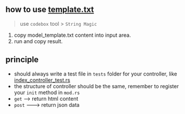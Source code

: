 ## how to use [template.txt](template.txt)

> use `codebox` tool  > `String Magic`

1. copy model_template.txt content into input area.
2. run and copy result.

## principle
* should always write a test file in `tests` folder for your controller, like [index_controller_test.rs](..%2F..%2F..%2Ftests%2Findex_controller_test.rs)
* the structure of controller should be the same, remember to register your `init` method in `mod.rs`
* `get` --> return html content
* `post` ---> return json data